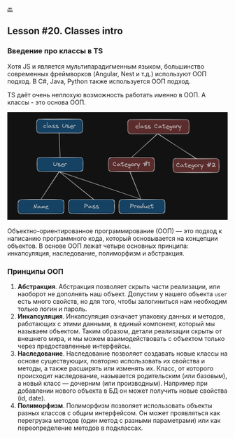 [🔙](/README.md)

## Lesson #20. Classes intro

### Введение про классы в TS

Хотя JS и является мультипарадигменным языком, большинство современных фреймворков (Angular, Nest и т.д.) используют ООП подход. В C#, Java, Python также используется ООП подход.

TS даёт очень неплохую возможность работать именно в ООП. А классы - это основа ООП.

![Alt text](image.png)

Объектно-ориентированное программирование (ООП) — это подход к написанию программного кода, который основывается на концепции объектов. В основе ООП лежат четыре основных принципа: инкапсуляция, наследование, полиморфизм и абстракция.

### Принципы ООП

1.  **Абстракция**. Абстракция позволяет скрыть части реализации, или наоборот не дополнять наш объект. Допустим у нашего объекта `user` есть много свойств, но для того, чтобы залогиниться нам необходим только логин и пароль.
2.  **Инкапсуляция**. Инкапсуляция означает упаковку данных и методов, работающих с этими данными, в единый компонент, который мы называем объектом. Таким образом, детали реализации скрыты от внешнего мира, и мы можем взаимодействовать с объектом только через предоставленные интерфейсы.
3.  **Наследование**. Наследование позволяет создавать новые классы на основе существующих, повторно использовать их свойства и методы, а также расширять или изменять их. Класс, от которого происходит наследование, называется родительским (или базовым), а новый класс — дочерним (или производным). Например при добавлении нового объекта в БД он может получить новые свойства (id, date).
4.  **Полиморфизм**. Полиморфизм позволяет использовать объекты разных классов с общим интерфейсом. Он может проявляться как перегрузка методов (один метод с разными параметрами) или как переопределение методов в подклассах.
